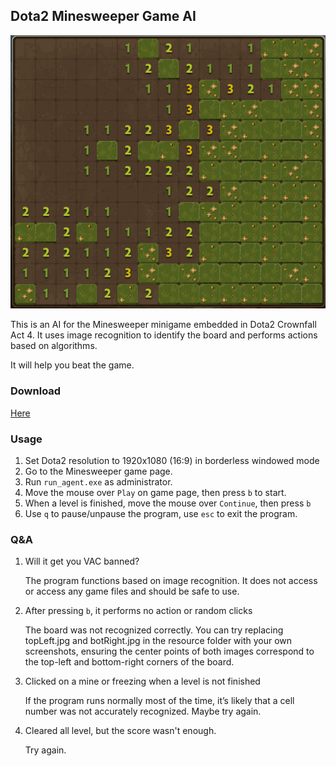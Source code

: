 ## Dota2 Minesweeper Game AI

![board.png](board.png)

This is an AI for the Minesweeper minigame embedded in Dota2 Crownfall Act 4. It uses image recognition to identify the board and performs actions based on algorithms.

It will help you beat the game. 

### Download
[Here](https://github.com/BurgerNight/Dota2-Minesweeper-AI/releases)


### Usage
1. Set Dota2 resolution to 1920x1080 (16:9) in borderless windowed mode
2. Go to the Minesweeper game page.
3. Run `run_agent.exe` as administrator.
4. Move the mouse over `Play` on game page, then press `b` to start.
5. When a level is finished, move the mouse over `Continue`, then press `b`
6. Use `q` to pause/unpause the program, use `esc` to exit the program.


### Q&A
1. Will it get you VAC banned?

    The program functions based on image recognition. It does not access or access any game files and should be safe to use.


2. After pressing `b`, it performs no action or random clicks

    The board was not recognized correctly. You can try replacing topLeft.jpg and botRight.jpg in the resource folder with your own screenshots, ensuring the center points of both images correspond to the top-left and bottom-right corners of the board.


3. Clicked on a mine or freezing when a level is not finished

    If the program runs normally most of the time, it’s likely that a cell number was not accurately recognized. Maybe try again.


4. Cleared all level, but the score wasn't enough.
   
    Try again.